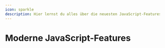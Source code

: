 ```yaml
---
icon: sparkle
description: Hier lernst du alles über die neuesten JavaScript-Features.
---
```


# Moderne JavaScript-Features


